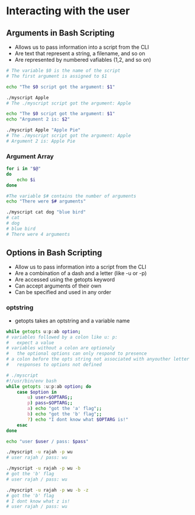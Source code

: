 # Interacting with the user

## Arguments in Bash Scripting

* Allows us to pass information into a script from the CLI
* Are text that represent a string, a filename, and so on
* Are represented by numbered vafiables ($1,$2, and so on)

```bash
# The variable $0 is the name of the script
# The first argument is assigned to $1

echo "The $0 script got the argument: $1"

./myscript Apple
# The ./myscript script got the argument: Apple 

echo "The $0 script got the argument: $1"
echo "Argument 2 is: $2"

./myscript Apple "Apple Pie"
# The ./myscript script got the argument: Apple
# Argument 2 is: Apple Pie
```

### Argument Array

```bash
for i in "$@"
do
    echo $i
done

#The variable $# contains the number of arguments
echo "There were $# arguments" 

./myscript cat dog "blue bird"
# cat
# dog
# blue bird
# There were 4 arguments
```

## Options in Bash Scripting

* Allow us to pass information into a script from the CLI
* Are a combination of a dash and a letter (like -u or -p)
* Are accessed using the getopts keyword
* Can accept arguments of their own
* Can be specified and used in any order

### optstring

* getopts takes an optstring and a variable name

```bash
while getopts u:p:ab option;
# variables followed by a colon like u: p:
#   expect a value
# variables without a colon are optionaly
#   the optional options can only respond to presence
# a colon before the opts string not associated with anyouther letter
#   responses to options not defined
```

```bash
# ./myscript
#!/usr/bin/env bash
while getopts :u:p:ab option; do
    case $option in
        u) user=$OPTARG;;
        p) pass=$OPTARG;;
        a) echo "got the 'a' flag";;
        b) echo "got the 'b' flag";;
        ?) echo "I dont know what $OPTARG is!"
    esac
done

echo "user $user / pass: $pass"

./myscript -u rajah -p wu
# user rajah / pass: wu

./myscript -u rajah -p wu -b
# got the 'b' flag
# user rajah / pass: wu

./myscript -u rajah -p wu -b -z
# got the 'b' flag
# I dont know what z is!
# user rajah / pass: wu
```
